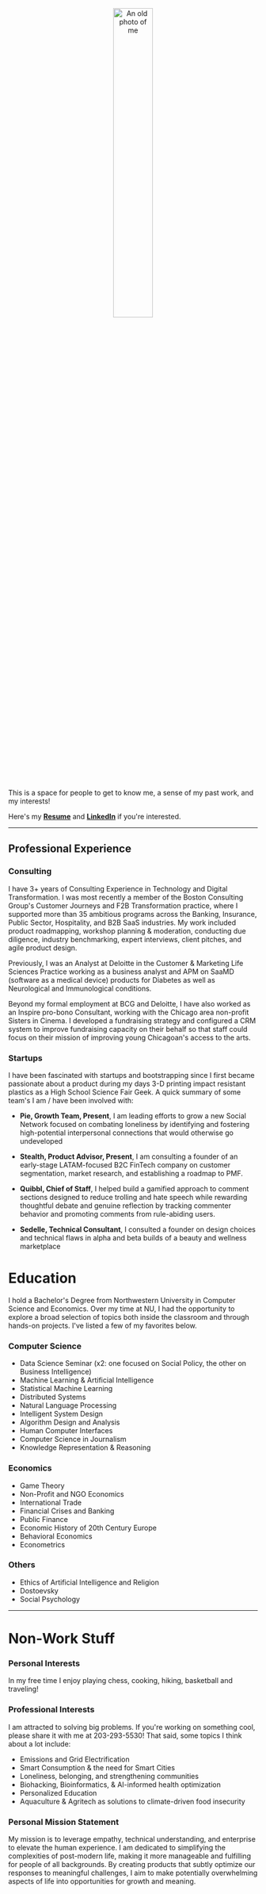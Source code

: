 
<div align="center">
  <img src = "RPPsizered.jpeg" width="40%" height="40%" alt = "An old photo of me">
</div>

This is a space for people to get to know me, a sense of my past work, and my interests!

Here's my **[Resume](https://github.com/racrac5/racrac5.github.io/blob/6c0abd530bf3c44a5b7a89affab648790e299ffc/Callaghan%20Resume.pdf)** and **[LinkedIn](https://www.linkedin.com/in/ryan-callaghan-273624126/)** if you're interested.

***

## Professional Experience

### Consulting

I have 3+ years of Consulting Experience in Technology and Digital Transformation. I was most recently a member of the Boston Consulting Group's Customer Journeys and F2B Transformation practice, where I supported more than 35 ambitious programs across the Banking, Insurance, Public Sector, Hospitality, and B2B SaaS industries. My work included product roadmapping, workshop planning & moderation, conducting due diligence, industry benchmarking, expert interviews, client pitches, and agile product design.  

Previously, I was an Analyst at Deloitte in the Customer & Marketing Life Sciences Practice working as a business analyst and APM on SaaMD (software as a medical device) products for Diabetes as well as Neurological and Immunological conditions.

Beyond my formal employment at BCG and Deloitte, I have also worked as an Inspire pro-bono Consultant, working with the Chicago area non-profit Sisters in Cinema. I developed a fundraising strategy and configured a CRM system to improve fundraising capacity on their behalf so that staff could focus on their mission of improving young Chicagoan's access to the arts.

### Startups

I have been fascinated with startups and bootstrapping since I first became passionate about a product during my days 3-D printing impact resistant plastics as a High School Science Fair Geek. A quick summary of some team's I am / have been involved with:

- **Pie, Growth Team, Present**, I am leading efforts to grow a new Social Network focused on combating loneliness by identifying and fostering high-potential interpersonal connections that would otherwise go undeveloped

- **Stealth, Product Advisor, Present**, I am consulting a founder of an early-stage LATAM-focused B2C FinTech company on customer segmentation, market research, and establishing a roadmap to PMF.

- **Quibbl, Chief of Staff**, I helped build a gamified approach to comment sections designed to reduce trolling and hate speech while rewarding thoughtful debate and genuine reflection by tracking commenter behavior and promoting comments from rule-abiding users.
  
- **Sedelle, Technical Consultant**, I consulted a founder on design choices and technical flaws in alpha and beta builds of a beauty and wellness marketplace

# Education

I hold a Bachelor's Degree from Northwestern University in Computer Science and Economics. Over my time at NU, I had the opportunity to explore a broad selection of topics both inside the classroom and through hands-on projects. I've listed a few of my favorites below.

### Computer Science
- Data Science Seminar (x2: one focused on Social Policy, the other on Business Intelligence)
- Machine Learning & Artificial Intelligence
- Statistical Machine Learning
- Distributed Systems
- Natural Language Processing
- Intelligent System Design
- Algorithm Design and Analysis
- Human Computer Interfaces 
- Computer Science in Journalism
- Knowledge Representation & Reasoning

### Economics
- Game Theory
- Non-Profit and NGO Economics
- International Trade
- Financial Crises and Banking
- Public Finance
- Economic History of 20th Century Europe 
- Behavioral Economics
- Econometrics

### Others
- Ethics of Artificial Intelligence and Religion
- Dostoevsky
- Social Psychology

***

# Non-Work Stuff

### Personal Interests
In my free time I enjoy playing chess, cooking, hiking, basketball and traveling!

### Professional Interests
I am attracted to solving big problems. If you're working on something cool, please share it with me at 203-293-5530! That said, some topics I think about a lot include:

- Emissions and Grid Electrification
- Smart Consumption & the need for Smart Cities
- Loneliness, belonging, and strengthening communities
- Biohacking, Bioinformatics, & AI-informed health optimization
- Personalized Education
- Aquaculture & Agritech as solutions to climate-driven food insecurity


### Personal Mission Statement
My mission is to leverage empathy, technical understanding, and enterprise to elevate the human experience. I am dedicated to simplifying the complexities of post-modern life, making it more manageable and fulfilling for people of all backgrounds. By creating products that subtly optimize our responses to meaningful challenges, I aim to make potentially overwhelming aspects of life into opportunities for growth and meaning.
